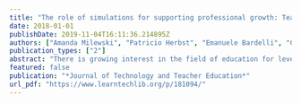 ```yaml
---
title: "The role of simulations for supporting professional growth: Teachers' engagement in virtual professional experimentation"
date: 2018-01-01
publishDate: 2019-11-04T16:11:36.214895Z
authors: ["Amanda Milewski", "Patricio Herbst", "Emanuele Bardelli", "Carolyn Hetrick"]
publication_types: ["2"]
abstract: "There is growing interest in the field of education for leveraging emerging digital technologies to support teachers' learning in online or blended settings. This paper builds on Clarke and Hollingsworth's (2002) Interconnected Model of Professional Growth by investigating an alternative instantiation of professional experimentation. In particular, we examine the StoryCircles model of professional development (Herbst & Milewski, 2018), which ushers teachers into a simulated type of professional experimentation to support teacher growth through the design and improvement of lessons using storyboards. In that context, we investigate how StoryCircles enable teachers to experiment professionally in a virtual space. Focusing on the experiences of two secondary mathematics teachers, we illustrate how the StoryCircles processes of scripting and argumentation were associated with teacher growth. We discuss how the Clarke and Hollingsworth (2002) Interconnected Model of Professional Growth can be useful for the design and study of simulated professional experimentation."
featured: false
publication: "*Journal of Technology and Teacher Education*"
url_pdf: "https://www.learntechlib.org/p/181094/"
---
```


